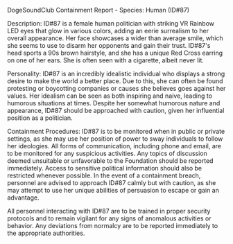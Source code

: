 DogeSoundClub Containment Report - Species: Human (ID#87)

Description: ID#87 is a female human politician with striking VR Rainbow LED eyes that glow in various colors, adding an eerie surrealism to her overall appearance. Her face showcases a wider than average smile, which she seems to use to disarm her opponents and gain their trust. ID#87's head sports a 90s brown hairstyle, and she has a unique Red Cross earring on one of her ears. She is often seen with a cigarette, albeit never lit. 

Personality: ID#87 is an incredibly idealistic individual who displays a strong desire to make the world a better place. Due to this, she can often be found protesting or boycotting companies or causes she believes goes against her values. Her idealism can be seen as both inspiring and naive, leading to humorous situations at times. Despite her somewhat humorous nature and appearance, ID#87 should be approached with caution, given her influential position as a politician. 

Containment Procedures: ID#87 is to be monitored when in public or private settings, as she may use her position of power to sway individuals to follow her ideologies. All forms of communication, including phone and email, are to be monitored for any suspicious activities. Any topics of discussion deemed unsuitable or unfavorable to the Foundation should be reported immediately. Access to sensitive political information should also be restricted whenever possible. In the event of a containment breach, personnel are advised to approach ID#87 calmly but with caution, as she may attempt to use her unique abilities of persuasion to escape or gain an advantage. 

All personnel interacting with ID#87 are to be trained in proper security protocols and to remain vigilant for any signs of anomalous activities or behavior. Any deviations from normalcy are to be reported immediately to the appropriate authorities.